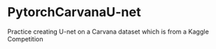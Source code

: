 # PytorchCarvanaU-net
Practice creating U-net on a Carvana dataset which is from a Kaggle Competition
